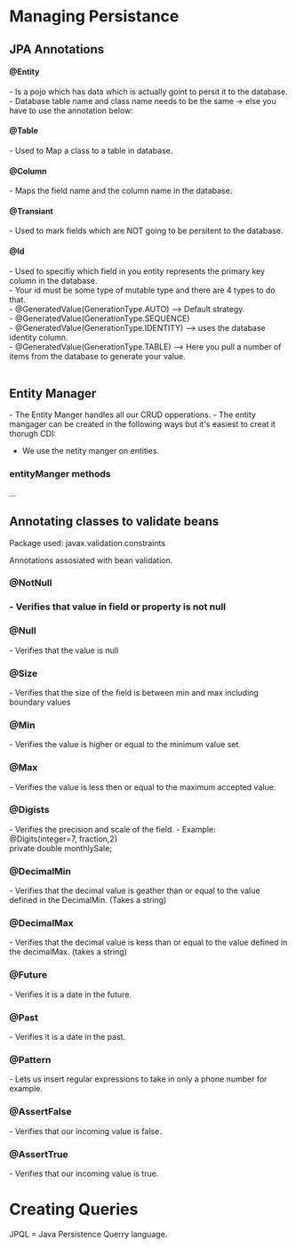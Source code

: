 <h1>Managing Persistance</h1>

<h2>JPA Annotations</h2>

<h4>@Entity</h4>
- Is a pojo which has data which is actually goint to persit it to the database.
- Database table name and class name needs to be the same -> else you have to use the annotation below:

<h4>@Table</h4>
- Used to Map a class to a table in database.

<h4>@Column</h4>
- Maps the field name and the column name in the database.

<h4>@Transiant</h4>
- Used to mark fields which are NOT going to be persitent to the database.

<h4>@Id</h4>
- Used to specifiy which field in you entity represents the primary key column in the database. <br>
- Your id must be some type of mutable type and there are 4 types to do that. <br>
    - @GeneratedValue(GenerationType.AUTO) --> Default strategy. <br>
    - @GeneratedValue(GenerationType.SEQUENCE) <br>
    - @GeneratedValue(GenerationType.IDENTITY) --> uses the database identity column. <br>
    - @GeneratedValue(GenerationType.TABLE) --> Here you pull a number of items from the database to generate your value. <br>

<br>
<h2>Entity Manager</h2>
- The Entity Manger handles all our CRUD opperations.
- The entity mangager can be created in the following ways but it's easiest to creat it thorugh CDI:

- We use the netity manger on entities.

<h3>entityManger methods</h3>
...

<br>
<h2>Annotating classes to validate beans</h2>
Package used:
javax.validation.constraints

Annotations assosiated with bean validation.<br>

<h3>@NotNull<h3>
- Verifies that value in field or property is not null

<h3>@Null</h3>
- Verifies that the value is null

<h3>@Size</h3>
- Verifies that the size of the field is between min and max including boundary values

<h3>@Min</h3>
- Verifies the value is higher or equal to the minimum value set.

<h3>@Max</h3>
- Verifies the value is less then or equal to the maximum accepted value.

<h3>@Digists</h3>
- Verifies the precision and scale of the field.
- Example: <br>
@Digits(integer=7, fraction,2) <br>
private double monthlySale;

<h3>@DecimalMin</h3>
- Verifies that the decimal value is geather than or equal to the value defined in the DecimalMin. (Takes a string)

<h3>@DecimalMax</h3>
- Verifies that the decimal value is kess than or equal to the value defined in the decimalMax. (takes a string)

<h3>@Future</h3>
- Verifies it is a date in the future.
<h3>@Past</h3>
- Verifies it is a date in the past.

<h3>@Pattern</h3>
- Lets us insert regular expressions to take in only a phone number for example.

<h3>@AssertFalse</h3>
- Verifies that our incoming value is false.

<h3>@AssertTrue</h3>
- Verifies that our incoming value is true.

<br>
<h1>Creating Queries</h1>

JPQL = Java Persistence Querry language.
